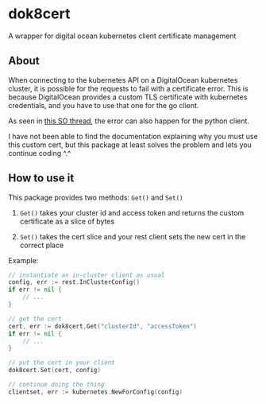 # dok8cert

A wrapper for digital ocean kubernetes client certificate management

## About

When connecting to the kubernetes API on a DigitalOcean kubernetes cluster, it is possible for the requests to fail with a certificate error. This is because DigitalOcean provides a custom TLS certificate with kubernetes credentials, and you have to use that one for the go client.

As seen in [this SO thread](https://stackoverflow.com/questions/65042279/python-kubernetes-client-requests-fail-with-unable-to-get-local-issuer-certific), the error can also happen for the python client.

I have not been able to find the documentation explaining why you must use this custom cert, but this package at least solves the problem and lets you continue coding ^.^

## How to use it

This package provides two methods: `Get()` and `Set()`

1. `Get()` takes your cluster id and access token and returns the custom certificate as a slice of bytes

2. `Set()` takes the cert slice and your rest client sets the new cert in the correct place

Example:

```go
// instantiate an in-cluster client as usual
config, err := rest.InClusterConfig()
if err != nil {
    // ...
}

// get the cert
cert, err := dok8cert.Get("clusterId", "accessToken")
if err != nil {
    // ...
}

// put the cert in your client
dok8cert.Set(cert, config)

// continue doing the thing
clientset, err := kubernetes.NewForConfig(config)
```
